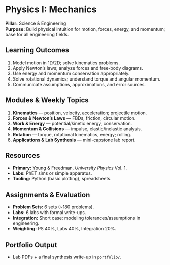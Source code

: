 # Physics I: Mechanics

**Pillar:** Science & Engineering  
**Purpose:** Build physical intuition for motion, forces, energy, and momentum; base for all engineering fields.

## Learning Outcomes
1. Model motion in 1D/2D; solve kinematics problems.
2. Apply Newton’s laws; analyze forces and free-body diagrams.
3. Use energy and momentum conservation appropriately.
4. Solve rotational dynamics; understand torque and angular momentum.
5. Communicate assumptions, approximations, and error sources.

## Modules & Weekly Topics
1. **Kinematics** — position, velocity, acceleration; projectile motion.
2. **Forces & Newton’s Laws** — FBDs, friction, circular motion.
3. **Work & Energy** — potential/kinetic energy, conservation.
4. **Momentum & Collisions** — impulse, elastic/inelastic analysis.
5. **Rotation** — torque, rotational kinematics, energy; rolling.
6. **Applications & Lab Synthesis** — mini-capstone lab report.

## Resources
- **Primary:** Young & Freedman, *University Physics* Vol. 1.
- **Labs:** PhET sims or simple apparatus.
- **Tooling:** Python (basic plotting), spreadsheets.

## Assignments & Evaluation
- **Problem Sets:** 6 sets (~180 problems).
- **Labs:** 6 labs with formal write-ups.
- **Integration:** Short case: modeling tolerances/assumptions in engineering.
- **Weighting:** PS 40%, Labs 40%, Integration 20%.

## Portfolio Output
- Lab PDFs + a final synthesis write-up in `portfolio/`.
